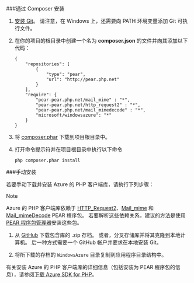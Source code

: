 ###<a name="install-via-composer"></a>通过 Composer 安装

1. [安装 Git][install-git]。 请注意，在 Windows 上，还需要向 PATH 环境变量添加 Git 可执行文件。 

2. 在你的项目的根目录中创建一个名为 **composer.json** 的文件并向其添加以下代码：

    ```
    {
        "repositories": [
            {
                "type": "pear",
                "url": "http://pear.php.net"
            }
        ],
        "require": {
            "pear-pear.php.net/mail_mime" : "*",
            "pear-pear.php.net/http_request2" : "*",
            "pear-pear.php.net/mail_mimedecode" : "*",
            "microsoft/windowsazure": "*"
        }
    }
    ```

3. 将 [composer.phar][composer-phar] 下载到项目根目录中。

4. 打开命令提示符并在项目根目录中执行以下命令

    ```
    php composer.phar install
    ```

###<a name="install-manually"></a>手动安装

若要手动下载并安装 Azure 的 PHP 客户端库，请执行下列步骤：

> [!NOTE]
> Azure 的 PHP 客户端库依赖于 [HTTP_Request2](http://pear.php.net/package/HTTP_Request2)、[Mail_mime](http://pear.php.net/package/Mail_mime) 和 [Mail_mimeDecode](http://pear.php.net/package/Mail_mimeDecode) PEAR 程序包。 若要解析这些依赖关系，建议的方法是使用 [PEAR 程序包管理器](http://pear.php.net/manual/en/installation.php)安装这些包。

1. 从 [GitHub][php-sdk-github] 下载包含库的 .zip 存档。 或者，分叉存储库并将其克隆到本地计算机。 后一种方式需要一个 GitHub 帐户并要求在本地安装 Git。

2. 将所下载的存档的 `WindowsAzure` 目录复制到应用程序目录结构中。

有关安装 Azure 的 PHP 客户端库的详细信息（包括安装为 PEAR 程序包的信息），请参阅[下载 Azure SDK for PHP][download-SDK-PHP]。

[php-sdk-github]: http://go.microsoft.com/fwlink/?LinkId=252719
[install-git]: http://git-scm.com/book/en/Getting-Started-Installing-Git
[download-SDK-PHP]: ../articles/php-download-sdk.md
[composer-phar]: http://getcomposer.org/composer.phar